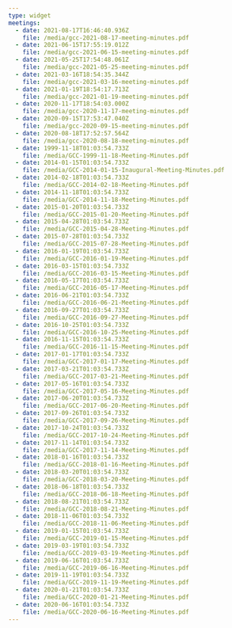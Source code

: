 ```yaml
---
type: widget
meetings:
  - date: 2021-08-17T16:46:40.936Z
    file: /media/gcc-2021-08-17-meeting-minutes.pdf
  - date: 2021-06-15T17:55:19.012Z
    file: /media/gcc-2021-06-15-meeting-minutes.pdf
  - date: 2021-05-25T17:54:48.061Z
    file: /media/gcc-2021-05-25-meeting-minutes.pdf
  - date: 2021-03-16T18:54:35.344Z
    file: /media/gcc-2021-03-16-meeting-minutes.pdf
  - date: 2021-01-19T18:54:17.713Z
    file: /media/gcc-2021-01-19-meeting-minutes.pdf
  - date: 2020-11-17T18:54:03.000Z
    file: /media/gcc-2020-11-17-meeting-minutes.pdf
  - date: 2020-09-15T17:53:47.040Z
    file: /media/gcc-2020-09-15-meeting-minutes.pdf
  - date: 2020-08-18T17:52:57.564Z
    file: /media/gcc-2020-08-18-meeting-minutes.pdf
  - date: 1999-11-18T01:03:54.733Z
    file: /media/GCC-1999-11-18-Meeting-Minutes.pdf
  - date: 2014-01-15T01:03:54.733Z
    file: /media/GCC-2014-01-15-Inaugural-Meeting-Minutes.pdf
  - date: 2014-02-18T01:03:54.733Z
    file: /media/GCC-2014-02-18-Meeting-Minutes.pdf
  - date: 2014-11-18T01:03:54.733Z
    file: /media/GCC-2014-11-18-Meeting-Minutes.pdf
  - date: 2015-01-20T01:03:54.733Z
    file: /media/GCC-2015-01-20-Meeting-Minutes.pdf
  - date: 2015-04-28T01:03:54.733Z
    file: /media/GCC-2015-04-28-Meeting-Minutes.pdf
  - date: 2015-07-28T01:03:54.733Z
    file: /media/GCC-2015-07-28-Meeting-Minutes.pdf
  - date: 2016-01-19T01:03:54.733Z
    file: /media/GCC-2016-01-19-Meeting-Minutes.pdf
  - date: 2016-03-15T01:03:54.733Z
    file: /media/GCC-2016-03-15-Meeting-Minutes.pdf
  - date: 2016-05-17T01:03:54.733Z
    file: /media/GCC-2016-05-17-Meeting-Minutes.pdf
  - date: 2016-06-21T01:03:54.733Z
    file: /media/GCC-2016-06-21-Meeting-Minutes.pdf
  - date: 2016-09-27T01:03:54.733Z
    file: /media/GCC-2016-09-27-Meeting-Minutes.pdf
  - date: 2016-10-25T01:03:54.733Z
    file: /media/GCC-2016-10-25-Meeting-Minutes.pdf
  - date: 2016-11-15T01:03:54.733Z
    file: /media/GCC-2016-11-15-Meeting-Minutes.pdf
  - date: 2017-01-17T01:03:54.733Z
    file: /media/GCC-2017-01-17-Meeting-Minutes.pdf
  - date: 2017-03-21T01:03:54.733Z
    file: /media/GCC-2017-03-21-Meeting-Minutes.pdf
  - date: 2017-05-16T01:03:54.733Z
    file: /media/GCC-2017-05-16-Meeting-Minutes.pdf
  - date: 2017-06-20T01:03:54.733Z
    file: /media/GCC-2017-06-20-Meeting-Minutes.pdf
  - date: 2017-09-26T01:03:54.733Z
    file: /media/GCC-2017-09-26-Meeting-Minutes.pdf
  - date: 2017-10-24T01:03:54.733Z
    file: /media/GCC-2017-10-24-Meeting-Minutes.pdf
  - date: 2017-11-14T01:03:54.733Z
    file: /media/GCC-2017-11-14-Meeting-Minutes.pdf
  - date: 2018-01-16T01:03:54.733Z
    file: /media/GCC-2018-01-16-Meeting-Minutes.pdf
  - date: 2018-03-20T01:03:54.733Z
    file: /media/GCC-2018-03-20-Meeting-Minutes.pdf
  - date: 2018-06-18T01:03:54.733Z
    file: /media/GCC-2018-06-18-Meeting-Minutes.pdf
  - date: 2018-08-21T01:03:54.733Z
    file: /media/GCC-2018-08-21-Meeting-Minutes.pdf
  - date: 2018-11-06T01:03:54.733Z
    file: /media/GCC-2018-11-06-Meeting-Minutes.pdf
  - date: 2019-01-15T01:03:54.733Z
    file: /media/GCC-2019-01-15-Meeting-Minutes.pdf
  - date: 2019-03-19T01:03:54.733Z
    file: /media/GCC-2019-03-19-Meeting-Minutes.pdf
  - date: 2019-06-16T01:03:54.733Z
    file: /media/GCC-2019-06-16-Meeting-Minutes.pdf
  - date: 2019-11-19T01:03:54.733Z
    file: /media/GCC-2019-11-19-Meeting-Minutes.pdf
  - date: 2020-01-21T01:03:54.733Z
    file: /media/GCC-2020-01-21-Meeting-Minutes.pdf
  - date: 2020-06-16T01:03:54.733Z
    file: /media/GCC-2020-06-16-Meeting-Minutes.pdf
---
```

